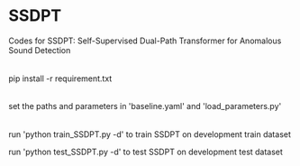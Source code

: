 # SSDPT
Codes for SSDPT: Self-Supervised Dual-Path Transformer for Anomalous Sound Detection
######
pip install -r requirement.txt
######
set the paths and parameters in 'baseline.yaml' and 'load_parameters.py'
######
run 'python train_SSDPT.py -d' to train SSDPT on development train dataset

run 'python test_SSDPT.py -d' to test SSDPT on development test dataset
